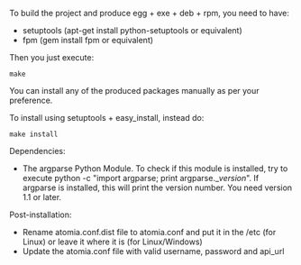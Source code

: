 To build the project and produce egg + exe + deb + rpm, you need to have:

* setuptools (apt-get install python-setuptools or equivalent)
* fpm (gem install fpm or equivalent)

Then you just execute:
```
make
```

You can install any of the produced packages manually as per your preference.

To install using setuptools + easy_install, instead do:
```
make install
```

Dependencies:

* The argparse Python Module. To check if this module is installed, try to execute python -c "import argparse; print argparse.__version_". If argparse is installed, this will print the version number. You need version 1.1 or later.

Post-installation:

* Rename atomia.conf.dist file to atomia.conf and put it in the /etc (for Linux) or leave it where it is (for Linux/Windows)
* Update the atomia.conf file with valid username, password and api_url